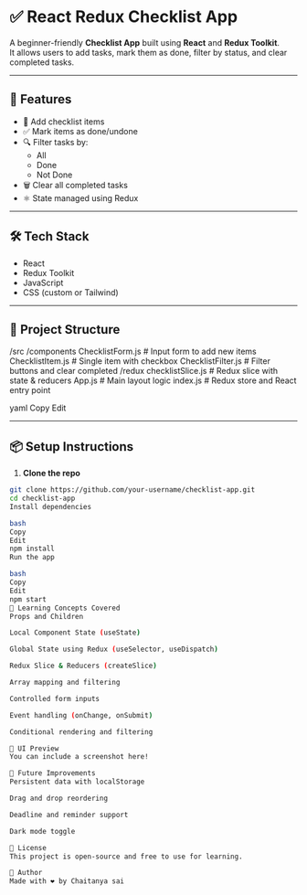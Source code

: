 # ✅ React Redux Checklist App

A beginner-friendly **Checklist App** built using **React** and **Redux Toolkit**.  
It allows users to add tasks, mark them as done, filter by status, and clear completed tasks.

---

## 🚀 Features

- 📝 Add checklist items
- ✅ Mark items as done/undone
- 🔍 Filter tasks by:
  - All
  - Done
  - Not Done
- 🗑️ Clear all completed tasks
- ⚛️ State managed using Redux

---

## 🛠️ Tech Stack

- React
- Redux Toolkit
- JavaScript
- CSS (custom or Tailwind)

---

## 📂 Project Structure

/src
/components
ChecklistForm.js # Input form to add new items
ChecklistItem.js # Single item with checkbox
ChecklistFilter.js # Filter buttons and clear completed
/redux
checklistSlice.js # Redux slice with state & reducers
App.js # Main layout logic
index.js # Redux store and React entry point

yaml
Copy
Edit

---

## 📦 Setup Instructions

1. **Clone the repo**
```bash
git clone https://github.com/your-username/checklist-app.git
cd checklist-app
Install dependencies

bash
Copy
Edit
npm install
Run the app

bash
Copy
Edit
npm start
🧠 Learning Concepts Covered
Props and Children

Local Component State (useState)

Global State using Redux (useSelector, useDispatch)

Redux Slice & Reducers (createSlice)

Array mapping and filtering

Controlled form inputs

Event handling (onChange, onSubmit)

Conditional rendering and filtering

📸 UI Preview
You can include a screenshot here!

📌 Future Improvements
Persistent data with localStorage

Drag and drop reordering

Deadline and reminder support

Dark mode toggle

📄 License
This project is open-source and free to use for learning.

🙌 Author
Made with ❤️ by Chaitanya sai








